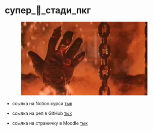 # супер_🐋_стади_пкг

<p align="center">
<img src="media/class.gif">
</p>

* ссылка на Notion курса [тык](https://lavish-podium-945.notion.site/ROS-6c906e1668f74490bf9843463b1ad6c5)

* ссылка на реп в GitHub [тык](https://github.com/lsd-maddrive/ROS_course)

* ссылка на страничку в Moodle [тык](https://vec.etu.ru/moodle/course/view.php?id=12080)
